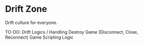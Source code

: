 # Drift Zone

Drift culture for everyone.

TO-DO:
Drift Logics / Handling
Destroy Game (Disconnect, Close, Reconnect)
Game Scripting Logic
